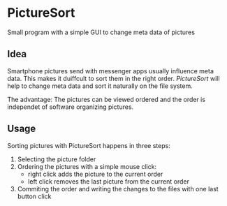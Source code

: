 # PictureSort
Small program with a simple GUI to change meta data of pictures

## Idea
Smartphone pictures send with messenger apps usually influence meta data. This makes it duiffcult to sort them in the right order. 
*PictureSort* will help to change meta data and sort it naturally on the file system. 

The advantage: The pictures can be viewed ordered and the order is independet of software organizing pictures.

## Usage
Sorting pictures with PictureSort happens in three steps:
1. Selecting the picture folder
2. Ordering the pictures with a simple mouse click:
     - right click adds the picture to the current order
     - left click removes the last picture from the current order
3. Commiting the order and writing the changes to the files with one last button click
